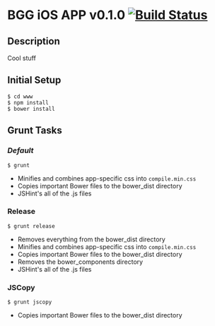 # BGG iOS APP v0.1.0 [![Build Status](https://travis-ci.org/kjaenicke/BGG_App.png)](https://travis-ci.org/kjaenicke/BGG_App)
## Description
Cool stuff

## Initial Setup
    $ cd www
    $ npm install
    $ bower install

## Grunt Tasks

### *Default*
    $ grunt   
- Minifies and combines app-specific css into `compile.min.css`
- Copies important Bower files to the bower_dist directory
- JSHint's all of the .js files

### Release
	$ grunt release
- Removes everything from the bower_dist directory 
- Minifies and combines app-specific css into `compile.min.css`
- Copies important Bower files to the bower_dist directory
- Removes the bower_components directory
- JSHint's all of the .js files
	
### JSCopy
	$ grunt jscopy
- Copies important Bower files to the bower_dist directory
